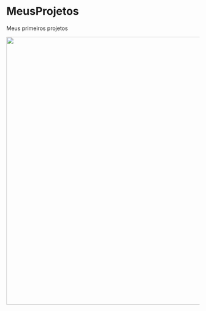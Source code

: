 # MeusProjetos
 Meus primeiros projetos 
<div>
<img src="https://user-images.githubusercontent.com/97771245/197110353-4462bd24-ccfe-4306-b23b-1de0ab6770c1.png" width="700px">
</div>
